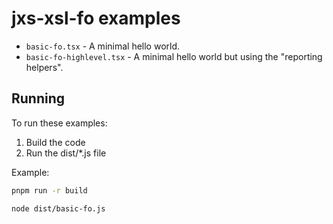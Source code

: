 # jxs-xsl-fo examples

* `basic-fo.tsx` - A minimal hello world.
* `basic-fo-highlevel.tsx` - A minimal hello world but using the "reporting helpers".

## Running

To run these examples:

1. Build the code
2. Run the dist/*.js file

Example:

```sh
pnpm run -r build

node dist/basic-fo.js
```
